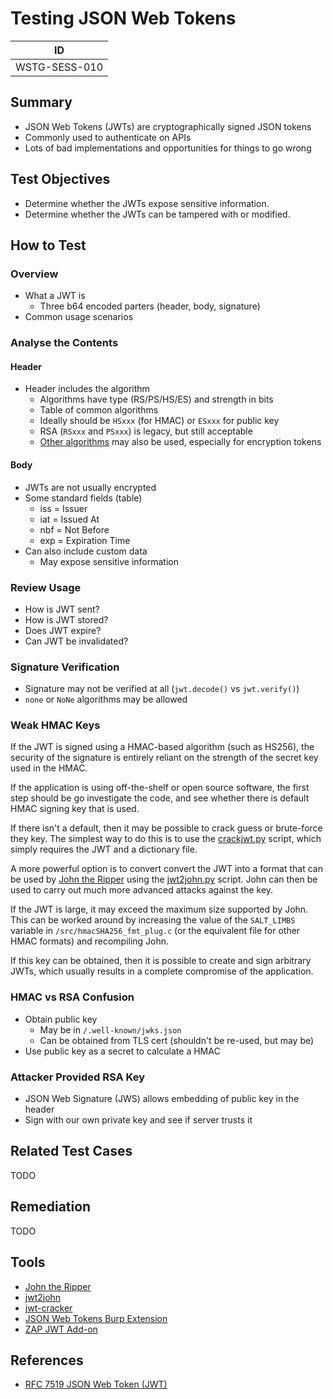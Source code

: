 # Testing JSON Web Tokens

|ID          |
|------------|
|WSTG-SESS-010|

## Summary

- JSON Web Tokens (JWTs) are cryptographically signed JSON tokens
- Commonly used to authenticate on APIs
- Lots of bad implementations and opportunities for things to go wrong

## Test Objectives

- Determine whether the JWTs expose sensitive information.
- Determine whether the JWTs can be tampered with or modified.

## How to Test

### Overview

- What a JWT is
    - Three b64 encoded parters (header, body, signature)
- Common usage scenarios

### Analyse the Contents

#### Header

- Header includes the algorithm
    - Algorithms have type (RS/PS/HS/ES) and strength in bits
    - Table of common algorithms
    - Ideally should be `HSxxx` (for HMAC) or `ESxxx` for public key
    - RSA (`RSxxx` and `PSxxx`) is legacy, but still acceptable
    - [Other algorithms](https://www.iana.org/assignments/jose/jose.xhtml#web-signature-encryption-algorithms) may also be used, especially for encryption tokens

#### Body

- JWTs are not usually encrypted
- Some standard fields (table)
    - iss = Issuer
    - iat = Issued At
    - nbf = Not Before
    - exp = Expiration Time
- Can also include custom data
    - May expose sensitive information

### Review Usage

- How is JWT sent?
- How is JWT stored?
- Does JWT expire?
- Can JWT be invalidated?

### Signature Verification

- Signature may not be verified at all (`jwt.decode()` vs `jwt.verify()`)
- `none` or `NoNe` algorithms may be allowed

### Weak HMAC Keys

If the JWT is signed using a HMAC-based algorithm (such as HS256), the security of the signature is entirely reliant on the strength of the secret key used in the HMAC.

If the application is using off-the-shelf or open source software, the first step should be go investigate the code, and see whether there is default HMAC signing key that is used.

If there isn't a default, then it may be possible to crack guess or brute-force they key. The simplest way to do this is to use the [crackjwt.py](https://github.com/Sjord/jwtcrack) script, which simply requires the JWT and a dictionary file.

A more powerful option is to convert convert the JWT into a format that can be used by [John the Ripper](https://github.com/openwall/john) using the [jwt2john.py](https://github.com/Sjord/jwtcrack/blob/master/jwt2john.py) script. John can then be used to carry out much more advanced attacks against the key.

If the JWT is large, it may exceed the maximum size supported by John. This can be worked around by increasing the value of the `SALT_LIMBS` variable in `/src/hmacSHA256_fmt_plug.c` (or the equivalent file for other HMAC formats) and recompiling John.

If this key can be obtained, then it is possible to create and sign arbitrary JWTs, which usually results in a complete compromise of the application.

### HMAC vs RSA Confusion

- Obtain public key
    - May be in `/.well-known/jwks.json`
    - Can be obtained from TLS cert (shouldn't be re-used, but may be)
- Use public key as a secret to calculate a HMAC

### Attacker Provided RSA Key

- JSON Web Signature (JWS) allows embedding of public key in the header
- Sign with our own private key and see if server trusts it

## Related Test Cases

TODO

## Remediation

TODO

## Tools

- [John the Ripper](https://github.com/openwall/john)
- [jwt2john](https://github.com/Sjord/jwtcrack)
- [jwt-cracker](https://github.com/brendan-rius/c-jwt-cracker)
- [JSON Web Tokens Burp Extension](https://portswigger.net/bappstore/f923cbf91698420890354c1d8958fee6)
- [ZAP JWT Add-on](https://github.com/SasanLabs/owasp-zap-jwt-addon)

## References

- [RFC 7519 JSON Web Token (JWT)](https://tools.ietf.org/html/rfc7519)
